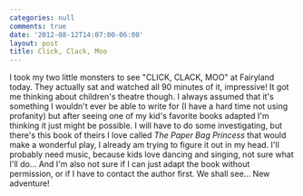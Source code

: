 ```yaml
---
categories: null
comments: true
date: '2012-08-12T14:07:00-06:00'
layout: post
title: Click, Clack, Moo
---
```


I took my two little monsters to see "CLICK, CLACK, MOO" at Fairyland today. They actually sat and watched all 90 minutes of it, impressive! It got me thinking about children's theatre though. I always assumed that it's something I wouldn't ever be able to write for (I have a hard time not using profanity) but after seeing one of my kid's favorite books adapted I'm thinking it just might be possible. I will have to do some investigating, but there's this book of theirs I love called *The Paper Bag Princess* that would make a wonderful play, I already am trying to figure it out in my head. I'll probably need music, because kids love dancing and singing, not sure what I'll do... And I'm also not sure if I can just adapt the book without permission, or if I have to contact the author first. We shall see... New adventure!